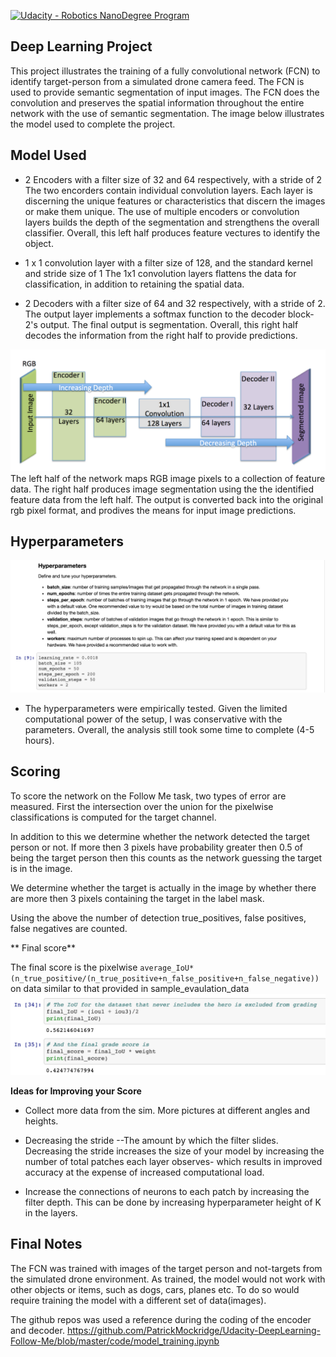 [![Udacity - Robotics NanoDegree Program](https://s3-us-west-1.amazonaws.com/udacity-robotics/Extra+Images/RoboND_flag.png)](https://www.udacity.com/robotics)

## Deep Learning Project ##
This project illustrates the training of a fully convolutional network (FCN) to identify target-person from a simulated drone camera feed. 
The FCN is used to provide semantic segmentation of input images.
The FCN does the convolution and preserves the spatial information throughout the entire network with the use of semantic segmentation.  The image below illustrates the model used to complete the project.

## Model Used ##

* 2 Encoders with a filter size of 32 and 64 respectively, with a stride of 2
The two encorders contain individual convolution layers. Each layer is discerning the unique features or characteristics that discern the images or make them unique. The use of multiple encoders or convolution layers builds the depth of the segmentation and strengthens the overall classifier. Overall, this left half produces feature vectures to identify the object.

* 1 x 1 convolution layer with a filter size of 128, and the standard kernel and stride size of 1
The 1x1 convolution layers flattens the data for classification, in addition to retaining the spatial data. 

* 2 Decoders with a filter size of 64 and 32 respectively, with a stride of 2.
The output layer implements a softmax function to the decoder block-2's output.  The final output is segmentation. 
Overall, this right half decodes the information from the right half to provide predictions.



![image1](model.png)
The left half of the network maps RGB image pixels to a collection of feature data. The right half produces image segmentation using the the identified feature data from the left half. The output is converted back into the original rgb pixel format, and prodives the means for input image predictions.


## Hyperparameters ##
![image2](hyperparam.png)

* The hyperparameters were empirically tested. Given the limited computational power of the setup, I was conservative with the parameters.  Overall, the analysis still took some time to complete (4-5 hours).

## Scoring ##

To score the network on the Follow Me task, two types of error are measured. First the intersection over the union for the pixelwise classifications is computed for the target channel. 

In addition to this we determine whether the network detected the target person or not. If more then 3 pixels have probability greater then 0.5 of being the target person then this counts as the network guessing the target is in the image. 

We determine whether the target is actually in the image by whether there are more then 3 pixels containing the target in the label mask. 

Using the above the number of detection true_positives, false positives, false negatives are counted. 

** Final score**

The final score is the pixelwise `average_IoU*(n_true_positive/(n_true_positive+n_false_positive+n_false_negative))` on data similar to that provided in sample_evaulation_data
![image3](final_score.png)


**Ideas for Improving your Score**

* Collect more data from the sim. More pictures at different angles and heights.

* Decreasing the stride --The amount by which the filter slides. Decreasing the stride increases the size of your model by increasing the number of total patches each layer observes- which results in improved accuracy at the expense of increased computational load.

* Increase the connections of neurons to each patch by increasing the filter depth.  This can be done by increasing hyperparameter height of K in the layers.


## Final Notes 
The FCN was trained with images of the target person and not-targets from the simulated drone environment. As trained, the model would not work with other objects or items, such as dogs, cars, planes etc.  To do so would require training the model with a different set of data(images). 

The github repos was used a reference during the coding of the encoder and decoder.
https://github.com/PatrickMockridge/Udacity-DeepLearning-Follow-Me/blob/master/code/model_training.ipynb


